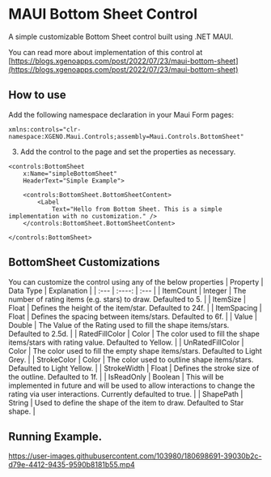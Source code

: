 # MAUI Bottom Sheet Control
A simple customizable Bottom Sheet control built using .NET MAUI.

You can read more about implementation of this control at [https://blogs.xgenoapps.com/post/2022/07/23/maui-bottom-sheet](https://blogs.xgenoapps.com/post/2022/07/23/maui-bottom-sheet)

## How to use
Add the following namespace declaration in your Maui Form pages:
```
xmlns:controls="clr-namespace:XGENO.Maui.Controls;assembly=Maui.Controls.BottomSheet"
```
3. Add the control to the page and set the properties as necessary.
```
<controls:BottomSheet
    x:Name="simpleBottomSheet"
    HeaderText="Simple Example">
    
    <controls:BottomSheet.BottomSheetContent> 
        <Label
            Text="Hello from Bottom Sheet. This is a simple implementation with no customization." />
    </controls:BottomSheet.BottomSheetContent>
    
</controls:BottomSheet>
```

## BottomSheet Customizations
You can customize the control using any of the below properties
| Property | Data Type | Explanation |
| :--- | :----: | :--- |
| ItemCount      | Integer       | The number of rating items (e.g. stars) to draw. Defaulted to 5.   |
| ItemSize   | Float        | Defines the height of the item/star. Defaulted to 24f.      |
| ItemSpacing   | Float        | Defines the spacing between items/stars. Defaulted to 6f.      |
| Value   | Double        | The Value of the Rating used to fill the shape items/stars. Defaulted to 2.5d.      |
| RatedFillColor   | Color        | The color used to fill the shape items/stars with rating value. Defaulted to Yellow.     |
| UnRatedFillColor   | Color        | The color used to fill the empty shape items/stars. Defaulted to Light Grey.      |
| StrokeColor   | Color        | The color used to outline shape items/stars. Defaulted to Light Yellow.      |
| StrokeWidth   | Float        | Defines the stroke size of the outline. Defaulted to 1f.      |
| IsReadOnly   | Boolean        | This will be implemented in future and will be used to allow interactions to change the rating via user interactions. Currently defaulted to true.      |
| ShapePath   | String        | Used to define the shape of the item to draw. Defaulted to Star shape.      |

## Running Example.
https://user-images.githubusercontent.com/103980/180698691-39030b2c-d79e-4412-9435-9590b8181b55.mp4



